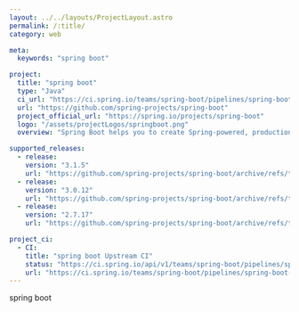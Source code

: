 ```yaml
---
layout: ../../layouts/ProjectLayout.astro
permalink: /:title/
category: web

meta:
  keywords: "spring boot"

project:
  title: "spring boot"
  type: "Java"
  ci_url: "https://ci.spring.io/teams/spring-boot/pipelines/spring-boot-3.2.x?groups=Build"
  url: "https://github.com/spring-projects/spring-boot"
  project_official_url: "https://spring.io/projects/spring-boot"
  logo: "/assets/projectLogos/springboot.png"
  overview: "Spring Boot helps you to create Spring-powered, production-grade applications and services with absolute minimum fuss. It takes an opinionated view of the Spring platform so that new and existing users can quickly get to the bits they need."

supported_releases:
  - release:
    version: "3.1.5"
    url: "https://github.com/spring-projects/spring-boot/archive/refs/tags/v3.1.5.tar.gz"
  - release:
    version: "3.0.12"
    url: "https://github.com/spring-projects/spring-boot/archive/refs/tags/v3.0.12.tar.gz"
  - release:
    version: "2.7.17"
    url: "https://github.com/spring-projects/spring-boot/archive/refs/tags/v2.7.17.tar.gz"

project_ci:
  - CI:
    title: "spring boot Upstream CI"
    status: "https://ci.spring.io/api/v1/teams/spring-boot/pipelines/spring-boot-3.2.x/jobs/build/badge"
    url: "https://ci.spring.io/teams/spring-boot/pipelines/spring-boot-3.2.x?groups=Build"
---
```


<p>spring boot</p>

